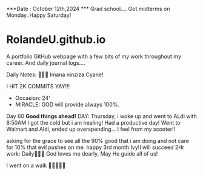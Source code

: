 ***Date : October 12th,2024 *** Grad school.... Got midterms on Monday..Happy Saturday!
# RolandeU.github.io

A portfolio GitHub webpage with a few bits of my work throughout my career. And daily journal logs....

Daily Notes:
💚🙏🏾 Imana ninziza Cyane! 

I HIT 2K COMMITS YAY!!!

- Occasion: 24'
- MIRACLE: GOD will provide always 100%.

Day 60 **Good things ahead!** 
DAY: Thursday, i woke up and went to ALdi with 8:50AM
I got the cold but i am healing! Had a productive day! Went to Walmart and Aldi, ended up overspending...
I feel from my scooter!!

asking for the grace to see all the 90% good that i am doing and not care for 10% that evil pushes on me.
happy 3rd month Ivy!I will succeed
2Hr work: Daily💚💚💚
God loves me dearly, May He guide all of  us!

I went on a walk 💚💚💚💚💚
